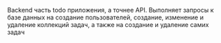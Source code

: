Backend часть todo приложения, а точнее API. Выполняет запросы к базе данных на создание пользователей, создание, изменение и удаление коллекций задач, а также на создание и удаление самих задач
